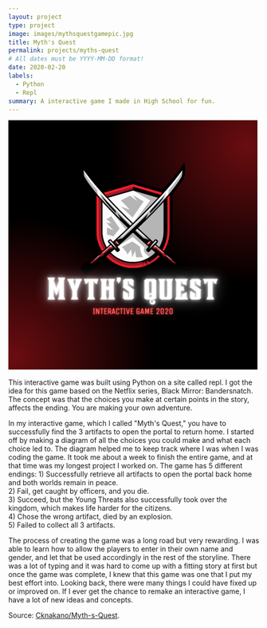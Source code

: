 ```yaml
---
layout: project
type: project
image: images/mythsquestgamepic.jpg
title: Myth's Quest
permalink: projects/myths-quest
# All dates must be YYYY-MM-DD format!
date: 2020-02-20
labels:
  - Python
  - Repl
summary: A interactive game I made in High School for fun.
---
```


<img class="ui medium right floated rounded image" src="../images/mythsquest.png">

This interactive game was built using Python on a site called repl. I got the idea for this game based on the Netflix series, Black Mirror: Bandersnatch. The concept was that the choices you make at certain points in the story, affects the ending. You are making your own adventure. 

In my interactive game, which I called "Myth's Quest," you have to successfully find the 3 artifacts to open the portal to return home. I started off by making a diagram of all the choices you could make and what each choice led to. The diagram helped me to keep track where I was when I was coding the game. It took me about a week to finish the entire game, and at that time was my longest project I worked on. The game has 5 different endings: 1) Successfully retrieve all artifacts to open the portal back home and both worlds remain in peace.<br> 2) Fail, get caught by officers, and you die.<br> 3) Succeed, but the Young Threats also successfully took over the kingdom, which makes life harder for the citizens.<br> 4) Chose the wrong artifact, died by an explosion.<br> 5) Failed to collect all 3 artifacts.<br>

The process of creating the game was a long road but very rewarding. I was able to learn how to allow the players to enter in their own name and gender, and let that be used accordingly in the rest of the storyline. There was a lot of typing and it was hard to come up with a fitting story at first but once the game was complete, I knew that this game was one that I put my best effort into. Looking back, there were many things I could have fixed up or improved on. If I ever get the chance to remake an interactive game, I have a lot of new ideas and concepts.
 
Source: <a href = "https://github.com/Cknakano/Myth-s-Quest"><i class="large github icon"></i>Cknakano/Myth-s-Quest</a>.

